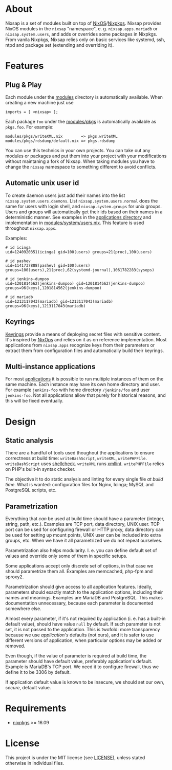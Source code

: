 About
=====

Nixsap is a set of modules built on top of
[NixOS](https://nixos.org/)/[Nixpkgs](https://nixos.org/nixpkgs/).  Nixsap
provides NixOS modules in the `nixsap` "namespace", e. g. `nixsap.apps.mariadb`
or `nixsap.system.users`, and adds or overrides some packages in Nixpkgs.
From vanila Nixpkgs, Nixsap relies only on basic services like systemd, ssh, ntpd
and package set (extending and overriding it).


Features
========

Plug & Play
-----------

Each module under the [modules](./modules) directory is automatically available.
When creating a new machine just use

    imports = [ <nixsap> ];

Each package `foo` under the [modules/pkgs](./modules/pkgs) is automatically available as `pkgs.foo`.
For example:

    modules/pkgs/writeXML.nix        => pkgs.writeXML
    modules/pkgs/rdsdump/default.nix => pkgs.rdsdump

You can use this technics in your own projects. You can take out any modules
or packages and put them into your project with your modifications without
maintaning a fork of Nixsap.  When taking modules you have to change the
`nixsap` namespace to something different to avoid conflicts.


Automatic unix user id
-----------------------

To create daemon users just add their names into the list
`nixsap.system.users.daemons`.  List `nixsap.system.users.normal`
does the same for users with login shell, and `nixsap.system.groups`
for unix groups.  Users and groups will automatically get their
ids based on their names in a deterministic manner.  See examples
in the [applications directory](./modules/apps) and implementation in
[modules/system/users.nix](modules/system/users.nix). This feature is used
throughout `nixsap.apps`.

Examples:

    # id icinga
    uid=1240920351(icinga) gid=100(users) groups=21(proc),100(users)

    # id pashev
    uid=1141737888(pashev) gid=100(users) groups=100(users),21(proc),62(systemd-journal),1061782283(sysops)

    # id jenkins-dumpoo 
    uid=1201814562(jenkins-dumpoo) gid=1201814562(jenkins-dumpoo) groups=96(keys),1201814562(jenkins-dumpoo)

    # id mariadb
    uid=1213117043(mariadb) gid=1213117043(mariadb) groups=96(keys),1213117043(mariadb)



Keyrings
--------

[Keyrings](modules/deployment/keyrings.nix) provide a means of
deploying secret files with sensitive content.  It's inspired by
[NixOps](https://nixos.org/nixops/) and relies on it as on reference
implementation. Most applications from `nixsap.apps` recognize keys from their
parameters or extract them from configuration files and automatically build
their keyrings.


Multi-instance applications
---------------------------

For most [applications](./modules/apps) it is possible to run multiple
instances of them on the same machine. Each instance may have its own
home directory and user. For example `jenkins-foo` with home directory
`/jenkins/foo` and user `jenkins-foo`.  Not all applications allow that
purely for historical reasons, and this will be fixed eventually.




Design
======


Static analysis
---------------

There are a handful of tools used thoughout the applications to ensure
correctness at build time: `writeBashScript`, `writeXML`, `writePHPFile`.
`writeBashScript` uses [shellcheck](https://www.shellcheck.net/). `writeXML`
runs [xmllint](http://xmlsoft.org/xmllint.html). `writePHPFile` relies on
PHP's built-in syntax checker.

The objective it to do static analysis and linting for every single file
_at build time_. What is wanted: configuration files for Nginx, Icinga;
MySQL and PostgreSQL scripts, etc.


Parametrization
---------------

Everything that _can_ be used at build time should have a parameter (integer,
string, path, etc.).  Examples are TCP port, data directory, UNIX user. TCP
port can be used for configuring firewall or HTTP proxy, data directory can
be used for setting up mount points, UNIX user can be included into extra
groups, etc.  When we have it all parametrized we do not repeat ourselves.

Parametrization also helps modularity. I. e. you can define default set of
values and override only some of them in specific setups.

Some applications accept only discrete set of options, in that case we should
parametrize them all.  Examples are memcached, php-fpm and sproxy2.

Parametrization should give access to all application features. Ideally,
parameters should exactly match to the application options, including
their names and meanings.  Examples are MariaDB and PostgreSQL. This makes
documentation unnecessary, because each parameter is documented somewhere else.

Almost every parameter, if it's not required by application (i. e. has
a built-in default value), should have value `null` by default.  If such
parameter is not set, it is not passed to the application. This is twofold:
more transparency because we use _application's_ defaults (not ours), and it
is safer to use different versions of application, when particular options
may be added or removed.

Even though, if the value of parameter is required at build time, the parameter
should have default value, preferably application's default. Example is
MariaDB's TCP port. We need it to configure firewall, thus we define it to
be 3306 by default.

If application default value is known to be insecure, we should set our own,
_secure_, default value.


Requirements
============

* [nixpkgs](https://nixos.org/nixpkgs/) >= 16.09


License
=======

This project is under the MIT license (see [LICENSE](LICENSE)),
unless stated otherwise in individual files.

